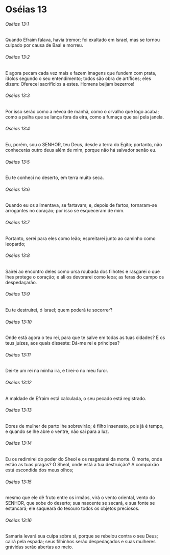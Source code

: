 # Oséias 13

###### Oséias 13:1

Quando Efraim falava, havia tremor; foi exaltado em Israel, mas se tornou culpado por causa de Baal e morreu.

###### Oséias 13:2

E agora pecam cada vez mais e fazem imagens que fundem com prata, ídolos segundo o seu entendimento; todos são obra de artífices; eles dizem: Oferecei sacrifícios a estes. Homens beijam bezerros!

###### Oséias 13:3

Por isso serão como a névoa de manhã, como o orvalho que logo acaba; como a palha que se lança fora da eira, como a fumaça que sai pela janela.

###### Oséias 13:4

Eu, porém, sou o SENHOR, teu Deus, desde a terra do Egito; portanto, não conhecerás outro deus além de mim, porque não há salvador senão eu.

###### Oséias 13:5

Eu te conheci no deserto, em terra muito seca.

###### Oséias 13:6

Quando eu os alimentava, se fartavam; e, depois de fartos, tornaram-se arrogantes no coração; por isso se esqueceram de mim.

###### Oséias 13:7

Portanto, serei para eles como leão; espreitarei junto ao caminho como leopardo;

###### Oséias 13:8

Sairei ao encontro deles como ursa roubada dos filhotes e rasgarei o que lhes protege o coração; e ali os devorarei como leoa; as feras do campo os despedaçarão.

###### Oséias 13:9

Eu te destruirei, ó Israel; quem poderá te socorrer?

###### Oséias 13:10

Onde está agora o teu rei, para que te salve em todas as tuas cidades? E os teus juízes, aos quais disseste: Dá-me rei e príncipes?

###### Oséias 13:11

Dei-te um rei na minha ira, e tirei-o no meu furor.

###### Oséias 13:12

A maldade de Efraim está calculada, o seu pecado está registrado.

###### Oséias 13:13

Dores de mulher de parto lhe sobrevirão; é filho insensato, pois já é tempo, e quando se lhe abre o ventre, não sai para a luz.

###### Oséias 13:14

Eu os redimirei do poder do Sheol e os resgatarei da morte. Ó morte, onde estão as tuas pragas? Ó Sheol, onde está a tua destruição? A compaixão está escondida dos meus olhos;

###### Oséias 13:15

mesmo que ele dê fruto entre os irmãos, virá o vento oriental, vento do SENHOR, que sobe do deserto; sua nascente se secará, e sua fonte se estancará; ele saqueará do tesouro todos os objetos preciosos.

###### Oséias 13:16

Samaria levará sua culpa sobre si, porque se rebelou contra o seu Deus; cairá pela espada; seus filhinhos serão despedaçados e suas mulheres grávidas serão abertas ao meio.

